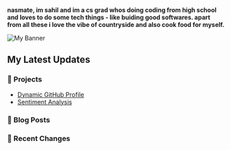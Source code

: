 **nasmate, im sahil and im a cs grad whos doing coding from high school and loves to do some tech things - like buiding good softwares. apart from all these i love the vibe of countryside and also cook food for myself.**

![My Banner](https://path-to-your-image.com/banner.jpg)

## My Latest Updates  
### 🚀 Projects  
- [Dynamic GitHub Profile](https://github.com/sahilnyk/dynamic-profile)  
- [Sentiment Analysis](https://github.com/sahilnyk/sentiment-analysis)  

### 📝 Blog Posts  
<!-- BLOG-POST-LIST:START -->
<!-- BLOG-POST-LIST:END -->

### 🔄 Recent Changes  
<!-- RECENT-CHANGES-LIST:START -->
<!-- RECENT-CHANGES-LIST:END -->
